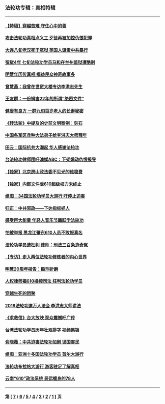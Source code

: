 ### 法轮功专辑：真相特辑
---
#### [【特稿】穿越苦难 守住心中的善](../../pages/nf4389/n13784979.md?12210430) 
#### [攻击法轮功真相点义工 歹徒再被加控仇恨犯罪](../../pages/nf4389/n13601019.md?12210430) 
#### [大连八旬老汉死于冤狱 英国人谴责中共暴行](../../pages/nf4389/n13480118.md?12210430) 
#### [冤狱4年 七旬法轮功学员马和在兰州监狱遭酷刑](../../pages/nf4389/n13304688.md?12210430) 
#### [明慧年历传真相 福益民众神奇故事多](../../pages/nf4389/n13294545.md?12210430) 
#### [曾慧燕：我曾在世贸大楼专访李洪志先生](../../pages/nf4389/n12898729.md?12210430) 
#### [王友群：一份祸害22年的所谓“绝密文件”](../../pages/nf4389/n12871750.md?12210430) 
#### [健康有良方 一群九旬百岁老人的长寿秘密](../../pages/nf4389/n12847475.md?12210430) 
#### [《转法轮》中提及的史前文明案例：刻石](../../pages/nf4389/n12758577.md?12210430) 
#### [中国各军区兵种大法弟子给李洪志大师拜年](../../pages/nf4389/n12750047.md?12210430) 
#### [田云：国际抗共大潮起 华人感谢法轮功](../../pages/nf4389/n12357708.md?12210430) 
#### [台法轮功律师团吁澳媒ABC：下架煽动仇恨报导](../../pages/nf4389/n12279917.md?12210430) 
#### [【独家】北京房山政法委不见光的维稳费](../../pages/nf4389/n12031979.md?12210430) 
#### [【独家】内部文件泄610超级权力未终止](../../pages/nf4389/n12023895.md?12210430) 
#### [组图：34国法轮功学员大游行 吁停止迫害](../../pages/nf4389/n11492658.md?12210430) 
#### [归正：中共邪政——下达指标抓人](../../pages/nf4389/n11474770.md?12210430) 
#### [感受巨大能量 年轻人音乐节踊跃学法轮功](../../pages/nf4389/n11441981.md?12210430) 
#### [怕被举报 黑龙江肇东610人员不敢报真名](../../pages/nf4389/n11436499.md?12210430) 
#### [法轮功学员遭枉判 律师：刑法三百条造奇冤](../../pages/nf4389/n11433943.md?12210430) 
#### [【专访】走入两位法轮功修炼者的内心世界](../../pages/nf4389/n11415623.md?12210430) 
#### [明慧20周年报告：酷刑折磨](../../pages/nf4389/n11387954.md?12210430) 
#### [人权律师揭610操控司法 枉判法轮功学员](../../pages/nf4389/n11313370.md?12210430) 
#### [穿越生死的团聚](../../pages/nf4389/n11258922.md?12210430) 
#### [2019法轮功逾万人法会 李洪志大师讲法](../../pages/nf4389/n11265303.md?12210430) 
#### [《求救信》台大放映 观众震撼吁广传](../../pages/nf4389/n10922251.md?12210430) 
#### [台湾法轮功学员历年壮观排字 视频集锦](../../pages/nf4389/n10878789.md?12210430) 
#### [俞晓薇：中共迫害法轮功加剧 误国害民](../../pages/nf4389/n10859260.md?12210430) 
#### [组图：亚洲十多国法轮功学员 首尔大游行](../../pages/nf4389/n10781149.md?12210430) 
#### [法轮功布拉格大游行 游客驻足了解真相](../../pages/nf4389/n10749360.md?12210430) 
#### [云南“610”政法系统 恶运缠身的78人](../../pages/nf4389/n10747534.md?12210430) 

---
#### 第 [ [7](./7.md?12210430) / [6](./6.md?12210430) / [5](./5.md?12210430) / [4](./4.md?12210430) / [3](./3.md?12210430) / [2](./2.md?12210430) / [1](./1.md?12210430) ] 页
